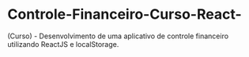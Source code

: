 # Controle-Financeiro-Curso-React-
(Curso) - Desenvolvimento de uma aplicativo de controle financeiro utilizando ReactJS e localStorage.
